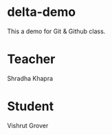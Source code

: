 # delta-demo
This a demo for Git & Github class.

# Teacher
Shradha Khapra

# Student
Vishrut Grover